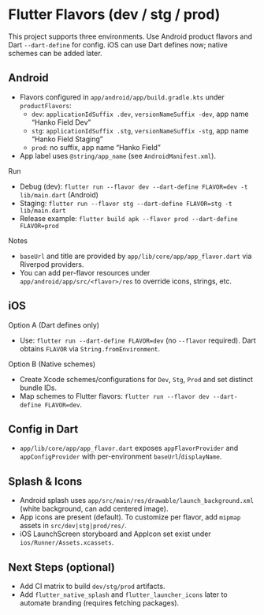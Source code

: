 # Flutter Flavors (dev / stg / prod)

This project supports three environments. Use Android product flavors and Dart `--dart-define` for config. iOS can use Dart defines now; native schemes can be added later.

## Android
- Flavors configured in `app/android/app/build.gradle.kts` under `productFlavors`:
  - `dev`: `applicationIdSuffix .dev`, `versionNameSuffix -dev`, app name “Hanko Field Dev”
  - `stg`: `applicationIdSuffix .stg`, `versionNameSuffix -stg`, app name “Hanko Field Staging”
  - `prod`: no suffix, app name “Hanko Field”
- App label uses `@string/app_name` (see `AndroidManifest.xml`).

Run
- Debug (dev): `flutter run --flavor dev --dart-define FLAVOR=dev -t lib/main.dart` (Android)
- Staging: `flutter run --flavor stg --dart-define FLAVOR=stg -t lib/main.dart`
- Release example: `flutter build apk --flavor prod --dart-define FLAVOR=prod`

Notes
- `baseUrl` and title are provided by `app/lib/core/app/app_flavor.dart` via Riverpod providers.
- You can add per-flavor resources under `app/android/app/src/<flavor>/res` to override icons, strings, etc.

## iOS
Option A (Dart defines only)
- Use: `flutter run --dart-define FLAVOR=dev` (no `--flavor` required). Dart obtains `FLAVOR` via `String.fromEnvironment`.

Option B (Native schemes)
- Create Xcode schemes/configurations for `Dev`, `Stg`, `Prod` and set distinct bundle IDs.
- Map schemes to Flutter flavors: `flutter run --flavor dev --dart-define FLAVOR=dev`.

## Config in Dart
- `app/lib/core/app/app_flavor.dart` exposes `appFlavorProvider` and `appConfigProvider` with per-environment `baseUrl`/`displayName`.

## Splash & Icons
- Android splash uses `app/src/main/res/drawable/launch_background.xml` (white background, can add centered image).
- App icons are present (default). To customize per flavor, add `mipmap` assets in `src/dev|stg|prod/res/`.
- iOS LaunchScreen storyboard and AppIcon set exist under `ios/Runner/Assets.xcassets`.

## Next Steps (optional)
- Add CI matrix to build `dev/stg/prod` artifacts.
- Add `flutter_native_splash` and `flutter_launcher_icons` later to automate branding (requires fetching packages).
